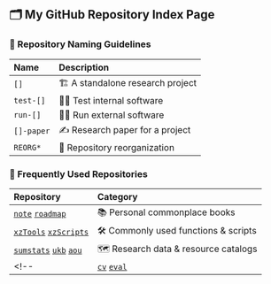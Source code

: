 ## 🗂 My GitHub Repository Index Page

### 📔 Repository Naming Guidelines
| Name | Description |
| :--- | :--- |
|`[]`|🏗 A standalone research project|
|`test-[]`|👩‍💻 Test internal software|
|`run-[]`|🏃‍♀️ Run external software|
|`[]-paper`|✍ Research paper for a project|
|`REORG*`|🌱 Repository reorganization|

### 📖 Frequently Used Repositories
| Repository | Category |
| :--- | :--- |
|[`note`](https://github.com/xiangzhu/note) [`roadmap`](https://github.com/xiangzhu/roadmap) |📚 Personal commonplace books |
|[`xzTools`](https://github.com/xiangzhu/xzTools) [`xzScripts`](https://github.com/xiangzhu/xzScripts) |🛠 Commonly used functions & scripts |
|[`sumstats`](https://github.com/xiangzhu/sumstats) [`ukb`](https://github.com/xiangzhu/ukb) [`aou`](https://github.com/xiangzhu/aou) |🗺 Research data & resource catalogs |
<!--|[`cv`](https://github.com/xiangzhu/cv) [`eval`](https://github.com/xiangzhu/eval) |⏱ Career & personal growth trackers |-->

<!--
GitHub repos to be reactivated ASAP
https://github.com/xiangzhu/ukbb-geneds
https://github.com/xiangzhu/rss-h2g
https://github.com/xiangzhu/rss-ash

GitHub repos to be repurposed ASAP
-->
